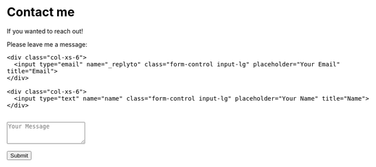 ﻿---
layout: page
title: Contact me
subtitle: If you wanted to reach out!
css: “/css/contactme.css”
---

<form action="https://formspree.io/f/xgepoaoe" method="POST" class="form" id="contact-form">

  <div class="row">
  <p>Please leave me a message:</p>
  </div>

  <div class="row">

    <div class="col-xs-6">
      <input type="email" name="_replyto" class="form-control input-lg" placeholder="Your Email" title="Email">
    </div>

    <div class="col-xs-6">
      <input type="text" name="name" class="form-control input-lg" placeholder="Your Name" title="Name">
    </div>
  </div>

  <input type="hidden" name="_subject" value="New submission from sladewinter.github.io">

<br />
<div class="row">

  <textarea type="text" name="content" class="form-control input-lg" placeholder="Your Message" title="Message" required="required" rows="3"></textarea>

</div>

  <input type="text" name="_gotcha" style="display:none">

  <input type="hidden" name="_next" value="./aboutme?message=Your message was sent successfully, thanks!" />
  
<br />
<div class="row">
  <button type="submit" class="btn btn-lg btn-primary">Submit</button>
</div>

</form>
